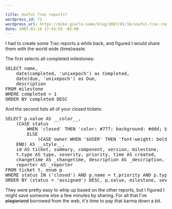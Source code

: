 ```yaml
---

title: Useful Trac reports?
wordpress_id: 71
wordpress_url: https://mike.giarlo.name/blog/2007/01/16/useful-trac-reports/
date: 2007-01-16 17:54:55 -05:00
---
```

I had to create some Trac reports a while back, and figured I would share them with the world wide (time)waste.

The first selects all completed milestones:

<pre>SELECT name,
    date(completed, 'unixepoch') as Completed,
    date(due, 'unixepoch') as Due,
    description
FROM milestone
WHERE completed > 1
ORDER BY completed DESC</pre>

And the second lists all of your closed tickets:

<pre>SELECT p.value AS __color__,
    (CASE status
        WHEN 'closed' THEN 'color: #777; background: #ddd; border-color: #ccc;'
        ELSE
            (CASE owner WHEN '$USER' THEN 'font-weight: bold' END)
    END) AS __style__,
    id AS ticket, summary, component, version, milestone,
    t.type AS type, severity, priority, time AS created,
    changetime AS _changetime, description AS _description,
    reporter AS _reporter
FROM ticket t, enum p
WHERE status IN ('closed') AND p.name = t.priority AND p.type = 'priority' AND owner = '$USER'
ORDER BY (status = 'assigned') DESC, p.value, milestone, severity, time</pre>

They were pretty easy to whip up based on the other reports, but I figured I might save someone else a few minutes by sharing.  For all that I've <strike>plagiarized</strike> borrowed from the web, it's time to pay that karma down a bit.

